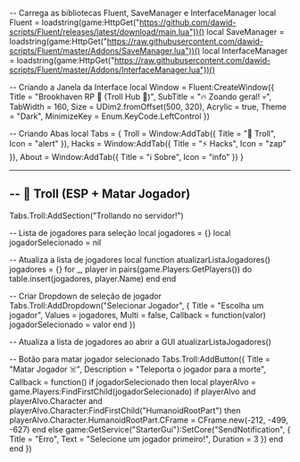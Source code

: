 -- Carrega as bibliotecas Fluent, SaveManager e InterfaceManager
local Fluent = loadstring(game:HttpGet("https://github.com/dawid-scripts/Fluent/releases/latest/download/main.lua"))()
local SaveManager = loadstring(game:HttpGet("https://raw.githubusercontent.com/dawid-scripts/Fluent/master/Addons/SaveManager.lua"))()
local InterfaceManager = loadstring(game:HttpGet("https://raw.githubusercontent.com/dawid-scripts/Fluent/master/Addons/InterfaceManager.lua"))()

-- Criando a Janela da Interface
local Window = Fluent:CreateWindow({
    Title = "Brookhaven RP 🏡 (Troll Hub 🤡)",
    SubTitle = "🔥 Zoando geral! 💀",
    TabWidth = 160,
    Size = UDim2.fromOffset(500, 320),
    Acrylic = true,
    Theme = "Dark",
    MinimizeKey = Enum.KeyCode.LeftControl
})

-- Criando Abas
local Tabs = {
    Troll = Window:AddTab({ Title = "🤡 Troll", Icon = "alert" }),
    Hacks = Window:AddTab({ Title = "⚡ Hacks", Icon = "zap" }),
    About = Window:AddTab({ Title = "ℹ️ Sobre", Icon = "info" })
}

-----------------------------------------------------------
-- 🤡 Troll (ESP + Matar Jogador)
-----------------------------------------------------------
Tabs.Troll:AddSection("Trollando no servidor!")

-- Lista de jogadores para seleção
local jogadores = {}
local jogadorSelecionado = nil

-- Atualiza a lista de jogadores
local function atualizarListaJogadores()
    jogadores = {}
    for _, player in pairs(game.Players:GetPlayers()) do
        table.insert(jogadores, player.Name)
    end
end

-- Criar Dropdown de seleção de jogador
Tabs.Troll:AddDropdown("Selecionar Jogador", {
    Title = "Escolha um jogador",
    Values = jogadores,
    Multi = false,
    Callback = function(valor)
        jogadorSelecionado = valor
    end
})

-- Atualiza a lista de jogadores ao abrir a GUI
atualizarListaJogadores()

-- Botão para matar jogador selecionado
Tabs.Troll:AddButton({
    Title = "Matar Jogador ☠️",
    Description = "Teleporta o jogador para a morte",
    Callback = function()
        if jogadorSelecionado then
            local playerAlvo = game.Players:FindFirstChild(jogadorSelecionado)
            if playerAlvo and playerAlvo.Character and playerAlvo.Character:FindFirstChild("HumanoidRootPart") then
                playerAlvo.Character.HumanoidRootPart.CFrame = CFrame.new(-212, -499, -627)
            end
        else
            game:GetService("StarterGui"):SetCore("SendNotification", {
                Title = "Erro",
                Text = "Selecione um jogador primeiro!",
                Duration = 3
            })
        end
    end
})
